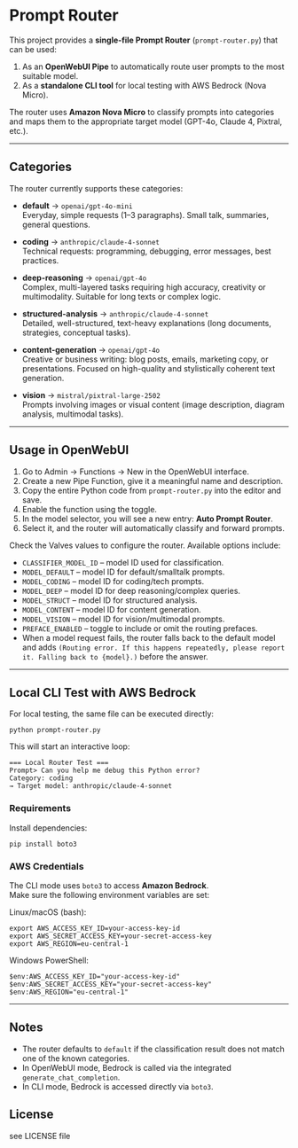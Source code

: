 # Prompt Router

This project provides a **single-file Prompt Router** (`prompt-router.py`) that can be used:

1. As an **OpenWebUI Pipe** to automatically route user prompts to the most suitable model.
2. As a **standalone CLI tool** for local testing with AWS Bedrock (Nova Micro).

The router uses **Amazon Nova Micro** to classify prompts into categories and maps them to the appropriate target model (GPT-4o, Claude 4, Pixtral, etc.).

---

## Categories

The router currently supports these categories:

- **default** → `openai/gpt-4o-mini`  
  Everyday, simple requests (1–3 paragraphs). Small talk, summaries, general questions.

- **coding** → `anthropic/claude-4-sonnet`  
  Technical requests: programming, debugging, error messages, best practices.

- **deep-reasoning** → `openai/gpt-4o`  
  Complex, multi-layered tasks requiring high accuracy, creativity or multimodality. Suitable for long texts or complex logic.

- **structured-analysis** → `anthropic/claude-4-sonnet`  
  Detailed, well-structured, text-heavy explanations (long documents, strategies, conceptual tasks).

- **content-generation** → `openai/gpt-4o`  
  Creative or business writing: blog posts, emails, marketing copy, or presentations. Focused on high-quality and stylistically coherent text generation.

- **vision** → `mistral/pixtral-large-2502`  
  Prompts involving images or visual content (image description, diagram analysis, multimodal tasks).

---

## Usage in OpenWebUI

1. Go to Admin → Functions → New in the OpenWebUI interface.
2. Create a new Pipe Function, give it a meaningful name and description.
3. Copy the entire Python code from `prompt-router.py` into the editor and save.
4. Enable the function using the toggle.
5. In the model selector, you will see a new entry: **Auto Prompt Router**.
6. Select it, and the router will automatically classify and forward prompts.

Check the Valves values to configure the router. Available options include:

- `CLASSIFIER_MODEL_ID` – model ID used for classification.
- `MODEL_DEFAULT` – model ID for default/smalltalk prompts.
- `MODEL_CODING` – model ID for coding/tech prompts.
- `MODEL_DEEP` – model ID for deep reasoning/complex queries.
- `MODEL_STRUCT` – model ID for structured analysis.
- `MODEL_CONTENT` – model ID for content generation.
- `MODEL_VISION` – model ID for vision/multimodal prompts.
- `PREFACE_ENABLED` – toggle to include or omit the routing prefaces.
- When a model request fails, the router falls back to the default model and adds `(Routing error. If this happens repeatedly, please report it. Falling back to {model}.)` before the answer.

---

## Local CLI Test with AWS Bedrock

For local testing, the same file can be executed directly:

    python prompt-router.py

This will start an interactive loop:

    === Local Router Test ===
    Prompt> Can you help me debug this Python error?
    Category: coding
    → Target model: anthropic/claude-4-sonnet

### Requirements

Install dependencies:

    pip install boto3

### AWS Credentials

The CLI mode uses `boto3` to access **Amazon Bedrock**.  
Make sure the following environment variables are set:

Linux/macOS (bash):

    export AWS_ACCESS_KEY_ID=your-access-key-id
    export AWS_SECRET_ACCESS_KEY=your-secret-access-key
    export AWS_REGION=eu-central-1

Windows PowerShell:

    $env:AWS_ACCESS_KEY_ID="your-access-key-id"
    $env:AWS_SECRET_ACCESS_KEY="your-secret-access-key"
    $env:AWS_REGION="eu-central-1"

---

## Notes

- The router defaults to `default` if the classification result does not match one of the known categories.
- In OpenWebUI mode, Bedrock is called via the integrated `generate_chat_completion`.  
- In CLI mode, Bedrock is accessed directly via `boto3`.

## License

see LICENSE file
